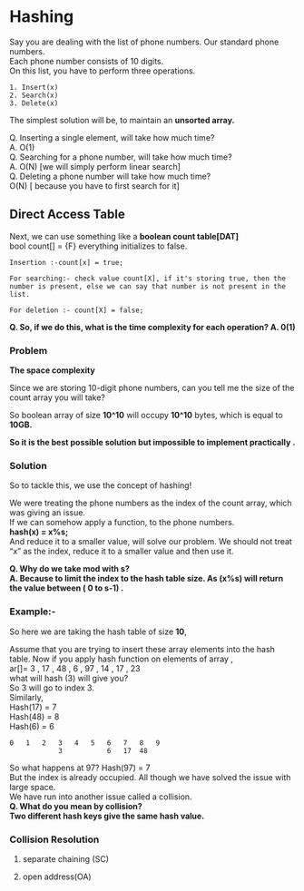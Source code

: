 # Hashing
Say you are dealing with the list of phone numbers.
Our standard phone numbers.  
Each phone number consists of 10 digits.  
On this list, you have to perform three operations.  
~~~
1. Insert(x)
2. Search(x)
3. Delete(x)    
~~~
The simplest solution will be, to maintain an **unsorted array.**  

Q. Inserting a single element, will take how much time?  
 A. O(1)  
Q. Searching for a phone number, will take how much time?  
A. O(N) [we will simply perform linear search]  
Q. Deleting a phone number will take how much time?   
O(N) [ because you have to first search for it]  

## Direct Access Table
Next, we can use something like a **boolean count table[DAT]**   
 bool count[] = {F}
everything initializes to false.  
~~~
Insertion :-count[x] = true;

For searching:- check value count[X], if it's storing true, then the number is present, else we can say that number is not present in the list.  

For deletion :- count[X] = false;
~~~  
**Q. So, if we do this, what is the time complexity for each operation?
A. 0(1)**  


### Problem
**The space complexity**

Since we are storing 10-digit phone numbers, can you tell me the size of the count array you will take?

So boolean array of size **10^10** will occupy **10^10** bytes, which is equal to **10GB.**  


**So it is the best possible solution but impossible to implement practically .**  

### Solution

So to tackle this, we use the concept of hashing!  

We were treating the phone numbers as the index of the count array, which was giving an issue.  
If we can somehow apply a function, to the phone numbers.    
**hash(x) = x%s;**  
And reduce it to a smaller value, will solve our problem.
We should not treat “x” as the index, reduce it to a smaller value and then use it.
                  
**Q. Why do we take mod with s?  
A. Because to limit the index to the hash table size. 
As (x%s) will return the value between ( 0 to s-1) .**  

### Example:-
So here we are taking the hash table of size **10**, 

Assume that you are trying to insert these array elements into the hash table.
Now if you apply hash function on elements of array ,  
ar[]= 3 , 17 , 48 , 6 , 97 , 14 , 17 , 23   
 what will hash (3) will give you?  
So 3 will go to index 3.   
Similarly,   
Hash(17) = 7  
Hash(48) = 8  
Hash(6) = 6  

~~~
0   1   2   3   4   5   6   7   8   9  
            3           6   17  48  
 ~~~


So what happens at 97?
Hash(97) = 7  
But the index is already occupied. All though we have solved the issue with large space.  
We have run into another issue called a collision.  
**Q. What do you mean by collision?  
Two different hash keys give the same hash value.**
 
### Collision Resolution

1. separate chaining (SC)

2. open address(OA)


